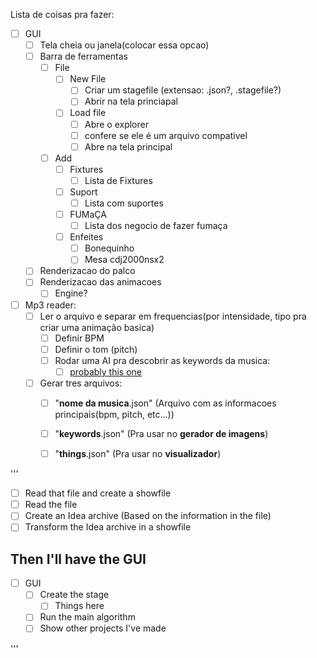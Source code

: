Lista de coisas pra fazer:
- [ ] GUI
  - [ ] Tela cheia ou janela(colocar essa opcao)
  - [ ] Barra de ferramentas
    - [ ] File
      - [ ] New File
        - [ ] Criar um stagefile (extensao: .json?, .stagefile?)
        - [ ] Abrir na tela princiapal
      - [ ] Load file
        - [ ] Abre o explorer
        - [ ] confere se ele é um arquivo compativel
        - [ ] Abre na tela principal
    - [ ] Add
      - [ ] Fixtures
        - [ ] Lista de Fixtures
      - [ ] Suport
        - [ ] Lista com suportes
      - [ ] FUMaÇA
        - [ ] Lista dos negocio de fazer fumaça
      - [ ] Enfeites
        - [ ] Bonequinho
        - [ ] Mesa cdj2000nsx2
  - [ ] Renderizacao do palco
  - [ ] Renderizacao das animacoes
    - [ ] Engine?

- [ ] Mp3 reader:
  - [ ] Ler o arquivo e separar em frequencias(por intensidade, tipo pra criar uma animação basica)
    - [ ] Definir BPM
    - [ ] Definir o tom (pitch)
    - [ ] Rodar uma AI pra descobrir as keywords da musica:
      - [ ] [probably this one](https://github.com/deepmipt/DeepPavlov)
  - [ ] Gerar tres arquivos:
    - [ ] "__nome da musica__.json" (Arquivo com as informacoes principais(bpm, pitch, etc...))
    - [ ] "__keywords__.json" (Pra usar no __gerador de imagens__)
    - [ ] "__things__.json" (Pra usar no __visualizador__)
  
  
'''
  - [ ] Read that file and create a showfile
  - [ ] Read the file
  - [ ] Create an Idea archive (Based on the information in the file)
  - [ ] Transform the Idea archive in a showfile
  
## Then I'll have the GUI
- [ ] GUI
  - [ ] Create the stage
    - [ ] Things here
  - [ ] Run the main algorithm
  - [ ] Show other projects I've made

'''
